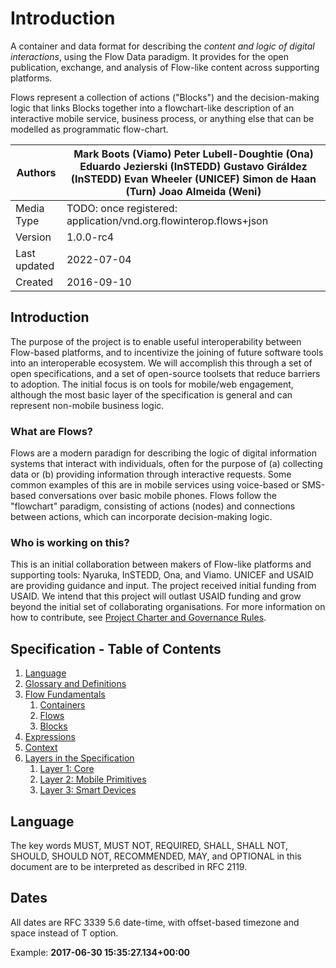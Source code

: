 # Introduction

A container and data format for describing the _content and logic of digital interactions_, using the Flow Data paradigm. It provides for the open publication, exchange, and analysis of Flow-like content across supporting platforms.

Flows represent a collection of actions ("Blocks") and the decision-making logic that links Blocks together into a flowchart-like description of an interactive mobile service, business process, or anything else that can be modelled as programmatic flow-chart.

| Authors      | Mark Boots (Viamo) Peter Lubell-Doughtie (Ona) Eduardo Jezierski (InSTEDD) Gustavo Giráldez (InSTEDD) Evan Wheeler (UNICEF) Simon de Haan (Turn) Joao Almeida (Weni) |
| ------------ | --------------------------------------------------------------------------------------------------------------------------- |
| Media Type   | TODO: once registered: application/vnd.org.flowinterop.flows+json                                                           |
| Version      | 1.0.0-rc4                                                                                                                   |
| Last updated | 2022-07-04                                                                                                                  |
| Created      | 2016-09-10                                                                                                                  |

## Introduction

The purpose of the project is to enable useful interoperability between Flow-based platforms, and to incentivize the joining of future software tools into an interoperable ecosystem. We will accomplish this through a set of open specifications, and a set of open-source toolsets that reduce barriers to adoption. The initial focus is on tools for mobile/web engagement, although the most basic layer of the specification is general and can represent non-mobile business logic.

### What are Flows?

Flows are a modern paradign for describing the logic of digital information systems that interact with individuals, often for the purpose of (a) collecting data or (b) providing information through interactive requests. Some common examples of this are in mobile services using voice-based or SMS-based conversations over basic mobile phones. Flows follow the "flowchart" paradigm, consisting of actions (nodes) and connections between actions, which can incorporate decision-making logic.

### Who is working on this?

This is an initial collaboration between makers of Flow-like platforms and supporting tools: Nyaruka, InSTEDD, Ona, and Viamo. UNICEF and USAID are providing guidance and input. The project received initial funding from USAID. We intend that this project will outlast USAID funding and grow beyond the initial set of collaborating organisations. For more information on how to contribute, see [Project Charter and Governance Rules](https://github.com/floip/flow-specification/tree/7a09ac6d0cd28370fd159bce33d69f61c8eb4c30/charter.md).

## Specification - Table of Contents

1. [Language](./#language)
2. [Glossary and Definitions](glossary.md)
3. [Flow Fundamentals](flows.md)
   1. [Containers](flows.md#containers)
   2. [Flows](flows.md#flows)
   3. [Blocks](flows.md#blocks)
4. [Expressions](expressions.md)
5. [Context](context.md)
6. [Layers in the Specification](layers/)
   1. [Layer 1: Core](layers/1-core.md)
   2. [Layer 2: Mobile Primitives](layers/2-mobile-primitives.md)
   3. [Layer 3: Smart Devices](layers/3-smart-devices.md)

## Language

The key words MUST, MUST NOT, REQUIRED, SHALL, SHALL NOT, SHOULD, SHOULD NOT, RECOMMENDED, MAY, and OPTIONAL in this document are to be interpreted as described in RFC 2119.

## Dates

All dates are RFC 3339 5.6 date-time, with offset-based timezone and space instead of T option.

Example: **2017-06-30 15:35:27.134+00:00**
